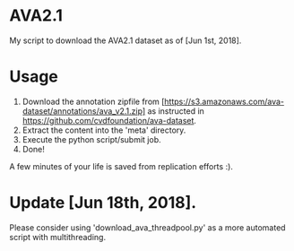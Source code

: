 # AVA2.1
My script to download the AVA2.1 dataset as of [Jun 1st, 2018].

# Usage
1. Download the annotation zipfile from [https://s3.amazonaws.com/ava-dataset/annotations/ava_v2.1.zip] as instructed in https://github.com/cvdfoundation/ava-dataset.
2. Extract the content into the 'meta' directory.
3. Execute the python script/submit job.
4. Done!

A few minutes of your life is saved from replication efforts :).

# Update [Jun 18th, 2018].
Please consider using 'download_ava_threadpool.py' as a more automated script with multithreading.
